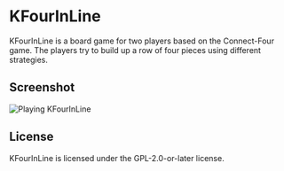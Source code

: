 # KFourInLine

KFourInLine is a board game for two players based on the Connect-Four game. The
players try to build up a row of four pieces using different strategies.

## Screenshot

![Playing KFourInLine](https://cdn.kde.org/screenshots/kfourinline/kfourinline.png)

## License

KFourInLine is licensed under the GPL-2.0-or-later license.